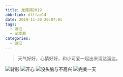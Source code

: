 ```yaml
---
title: 龙潭湖2019
abbrlink: dfffae14
date: 2019-11-30 20:07:01
tags:
  - 游记
  - 龙潭湖
categories:
  - 游记
---
```


> 天气好好，心情好好，和小可爱一起出来溜达溜达。

![背影](https://s11.ax1x.com/2024/02/29/pFwoM24.jpg)
![开心](https://s11.ax1x.com/2024/02/29/pFwouPU.jpg)
![没头脑与不高兴](https://s11.ax1x.com/2024/02/29/pFwoeaV.jpg)
![完美一天](https://s11.ax1x.com/2024/02/29/pFwoKGF.jpg)
